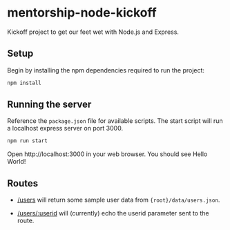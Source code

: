 # mentorship-node-kickoff

Kickoff project to get our feet wet with Node.js and Express.

## Setup

Begin by installing the npm dependencies required to run the project:

```bash
npm install
```

## Running the server

Reference the `package.json` file for available scripts. The start script will run a localhost express server on port 3000.

```bash
npm run start
```

Open http://localhost:3000 in your web browser. You should see Hello World!

## Routes

- [/users](http://localhost:3000/users) will return some sample user data from `{root}/data/users.json`.

- [/users/:userid](http://localhost:3000/users/1) will (currently) echo the userid parameter sent to the route.
